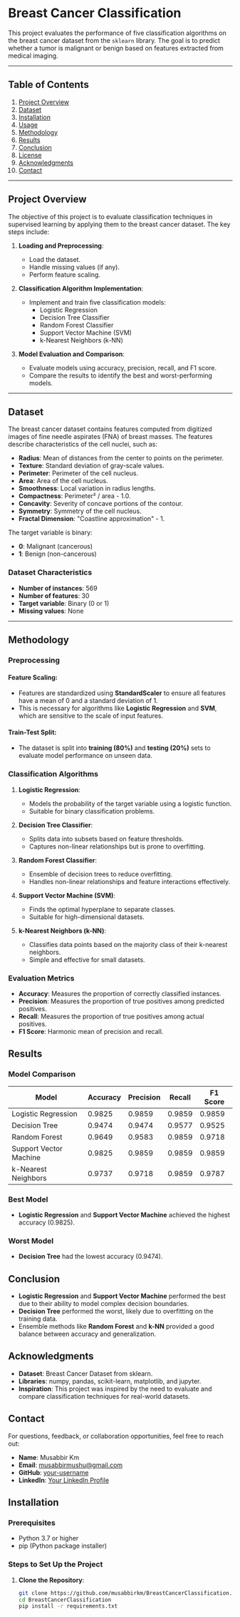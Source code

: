 # Breast Cancer Classification

This project evaluates the performance of five classification algorithms on the breast cancer dataset from the `sklearn` library. The goal is to predict whether a tumor is malignant or benign based on features extracted from medical imaging.

---

## Table of Contents
1. [Project Overview](#project-overview)
2. [Dataset](#dataset)
3. [Installation](#installation)
4. [Usage](#usage)
5. [Methodology](#methodology)
6. [Results](#results)
7. [Conclusion](#conclusion)
8. [License](#license)
9. [Acknowledgments](#acknowledgments)
10. [Contact](#contact)

---

## Project Overview

The objective of this project is to evaluate classification techniques in supervised learning by applying them to the breast cancer dataset. The key steps include:

1. **Loading and Preprocessing**:
   - Load the dataset.
   - Handle missing values (if any).
   - Perform feature scaling.

2. **Classification Algorithm Implementation**:
   - Implement and train five classification models:
     - Logistic Regression
     - Decision Tree Classifier
     - Random Forest Classifier
     - Support Vector Machine (SVM)
     - k-Nearest Neighbors (k-NN)

3. **Model Evaluation and Comparison**:
   - Evaluate models using accuracy, precision, recall, and F1 score.
   - Compare the results to identify the best and worst-performing models.

---

## Dataset

The breast cancer dataset contains features computed from digitized images of fine needle aspirates (FNA) of breast masses. The features describe characteristics of the cell nuclei, such as:

- **Radius**: Mean of distances from the center to points on the perimeter.
- **Texture**: Standard deviation of gray-scale values.
- **Perimeter**: Perimeter of the cell nucleus.
- **Area**: Area of the cell nucleus.
- **Smoothness**: Local variation in radius lengths.
- **Compactness**: Perimeter² / area - 1.0.
- **Concavity**: Severity of concave portions of the contour.
- **Symmetry**: Symmetry of the cell nucleus.
- **Fractal Dimension**: "Coastline approximation" - 1.

The target variable is binary:
- **0**: Malignant (cancerous)
- **1**: Benign (non-cancerous)

### Dataset Characteristics
- **Number of instances**: 569
- **Number of features**: 30
- **Target variable**: Binary (0 or 1)
- **Missing values**: None

---

## Methodology

### Preprocessing

#### Feature Scaling:
- Features are standardized using **StandardScaler** to ensure all features have a mean of 0 and a standard deviation of 1.
- This is necessary for algorithms like **Logistic Regression** and **SVM**, which are sensitive to the scale of input features.

#### Train-Test Split:
- The dataset is split into **training (80%)** and **testing (20%)** sets to evaluate model performance on unseen data.

### Classification Algorithms

1. **Logistic Regression**:
   - Models the probability of the target variable using a logistic function.
   - Suitable for binary classification problems.

2. **Decision Tree Classifier**:
   - Splits data into subsets based on feature thresholds.
   - Captures non-linear relationships but is prone to overfitting.

3. **Random Forest Classifier**:
   - Ensemble of decision trees to reduce overfitting.
   - Handles non-linear relationships and feature interactions effectively.

4. **Support Vector Machine (SVM)**:
   - Finds the optimal hyperplane to separate classes.
   - Suitable for high-dimensional datasets.

5. **k-Nearest Neighbors (k-NN)**:
   - Classifies data points based on the majority class of their k-nearest neighbors.
   - Simple and effective for small datasets.

### Evaluation Metrics

- **Accuracy**: Measures the proportion of correctly classified instances.
- **Precision**: Measures the proportion of true positives among predicted positives.
- **Recall**: Measures the proportion of true positives among actual positives.
- **F1 Score**: Harmonic mean of precision and recall.

## Results

### Model Comparison

| Model                   | Accuracy | Precision | Recall  | F1 Score |
|-------------------------|----------|-----------|---------|----------|
| Logistic Regression      | 0.9825   | 0.9859    | 0.9859  | 0.9859   |
| Decision Tree            | 0.9474   | 0.9474    | 0.9577  | 0.9525   |
| Random Forest            | 0.9649   | 0.9583    | 0.9859  | 0.9718   |
| Support Vector Machine   | 0.9825   | 0.9859    | 0.9859  | 0.9859   |
| k-Nearest Neighbors      | 0.9737   | 0.9718    | 0.9859  | 0.9787   |

### Best Model
- **Logistic Regression** and **Support Vector Machine** achieved the highest accuracy (0.9825).

### Worst Model
- **Decision Tree** had the lowest accuracy (0.9474).

## Conclusion
- **Logistic Regression** and **Support Vector Machine** performed the best due to their ability to model complex decision boundaries.
- **Decision Tree** performed the worst, likely due to overfitting on the training data.
- Ensemble methods like **Random Forest** and **k-NN** provided a good balance between accuracy and generalization.


## Acknowledgments

- **Dataset**: Breast Cancer Dataset from sklearn.
- **Libraries**: numpy, pandas, scikit-learn, matplotlib, and jupyter.
- **Inspiration**: This project was inspired by the need to evaluate and compare classification techniques for real-world datasets.

## Contact

For questions, feedback, or collaboration opportunities, feel free to reach out:

- **Name**: Musabbir Km
- **Email**: musabbirmushu@gmail.com
- **GitHub**: [your-username](https://github.com/musabbirkm)
- **LinkedIn**: [Your LinkedIn Profile](https://www.linkedin.com/in/MusabbirKm)


## Installation

### Prerequisites
- Python 3.7 or higher
- pip (Python package installer)

### Steps to Set Up the Project

1. **Clone the Repository**:
   ```bash
   git clone https://github.com/musabbirkm/BreastCancerClassification.git
   cd BreastCancerClassification
   pip install -r requirements.txt
   
